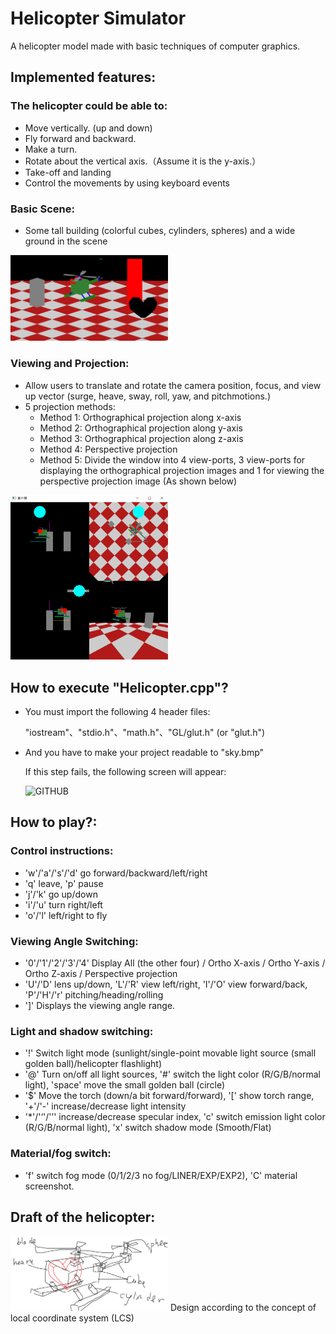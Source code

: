 # Helicopter Simulator
 A helicopter model made with basic techniques of computer graphics.

## Implemented features:

### The helicopter could be able to:
* Move vertically. (up and down)
* Fly forward and backward.
* Make a turn.
* Rotate about the vertical axis.（Assume it is the y-axis.）
* Take-off and landing 
* Control the movements by using keyboard events

### Basic Scene:
* Some tall building (colorful cubes, cylinders, spheres) and a wide ground in the scene
<img src="README_IMG/Scene.png" width="50%"/>

### Viewing and Projection:
* Allow users to translate and rotate the camera position, focus, and view up vector (surge, heave, sway, roll, yaw, and pitchmotions.)
* 5 projection methods:
  * Method 1: Orthographical projection along x-axis
  * Method 2: Orthographical projection along y-axis
  * Method 3: Orthographical projection along z-axis
  * Method 4: Perspective projection
  * Method 5: Divide the window into 4 view-ports, 3 view-ports for displaying the orthographical projection images and 1 for viewing the perspective projection image
(As shown below)
<img src="README_IMG/Method5.png" width="50%"/>

## How to execute "Helicopter.cpp"?

* You must import the following 4 header files:

  "iostream"、"stdio.h"、"math.h"、"GL/glut.h" (or "glut.h")

* And you have to make your project readable to "sky.bmp" 

  If this step fails, the following screen will appear: 
  
  ![GITHUB]( https://github.com/SUNGOD3/Helicopter-Simulator/blob/main/README_IMG/Read%20Failed.png )

## How to play?:

### Control instructions: 
* 'w'/'a'/'s'/'d' go forward/backward/left/right 
* 'q' leave, 'p' pause 
* 'j'/'k' go up/down
* 'i'/'u' turn right/left
* 'o'/'l' left/right to fly
### Viewing Angle Switching: 
* '0'/'1'/'2'/'3'/'4' Display All (the other four) / Ortho X-axis / Ortho Y-axis / Ortho Z-axis / Perspective projection
* 'U'/'D' lens up/down, 'L'/'R' view left/right, 'I'/'O' view forward/back, 'P'/'H'/'r' pitching/heading/rolling
* ']' Displays the viewing angle range.
### Light and shadow switching: 
* '!' Switch light mode (sunlight/single-point movable light source (small golden ball)/helicopter flashlight)
* '@' Turn on/off all light sources, '#' switch the light color (R/G/B/normal light), 'space' move the small golden ball (circle)
* '$' Move the torch (down/a bit forward/forward), '[' show torch range, '+'/'-' increase/decrease light intensity
* '*'/'‘'/'’' increase/decrease specular index, 'c' switch emission light color (R/G/B/normal light), 'x' switch shadow mode (Smooth/Flat)
### Material/fog switch: 
* 'f' switch fog mode (0/1/2/3 no fog/LINER/EXP/EXP2), 'C' material screenshot.

## Draft of the helicopter:

<img src="README_IMG/draft.png" width="50%"/>
Design according to the concept of local coordinate system (LCS)
